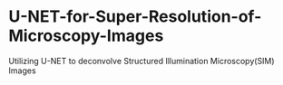 # U-NET-for-Super-Resolution-of-Microscopy-Images
Utilizing U-NET to deconvolve Structured Illumination Microscopy(SIM) Images
